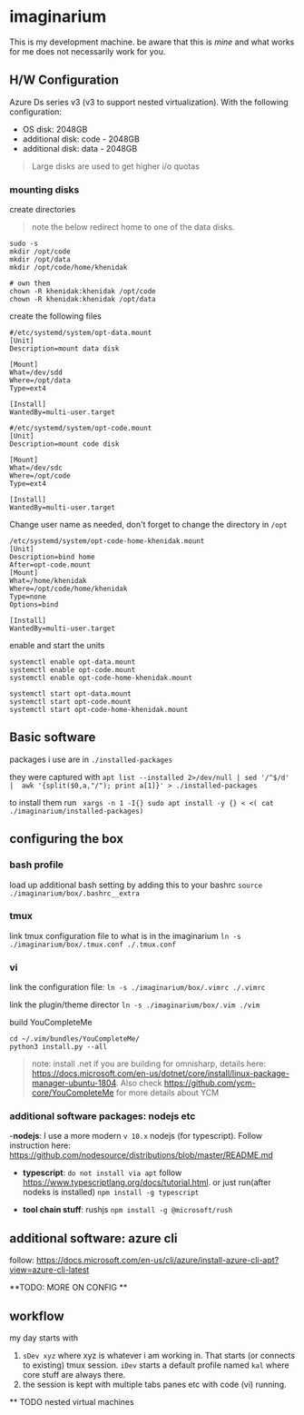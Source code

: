 # imaginarium

This is my development machine. be aware that this is *mine* and what works for me does not necessarily work for you.

## H/W Configuration

Azure Ds series v3 (v3 to support nested virtualization). With the following configuration:

- OS disk: 2048GB 
- additional disk: code - 2048GB
- additional disk: data - 2048GB

> Large disks are used to get higher i/o quotas 

### mounting disks
create directories


> note the below redirect home to one of the data disks.

```
sudo -s
mkdir /opt/code
mkdir /opt/data
mkdir /opt/code/home/khenidak

# own them
chown -R khenidak:khenidak /opt/code
chown -R khenidak:khenidak /opt/data
```

create the following files

```
#/etc/systemd/system/opt-data.mount
[Unit]
Description=mount data disk

[Mount]
What=/dev/sdd
Where=/opt/data
Type=ext4

[Install]
WantedBy=multi-user.target
```

```
#/etc/systemd/system/opt-code.mount
[Unit]
Description=mount code disk

[Mount]
What=/dev/sdc
Where=/opt/code
Type=ext4

[Install]
WantedBy=multi-user.target
```
Change user name as needed, don't forget to change the directory in `/opt`
```
/etc/systemd/system/opt-code-home-khenidak.mount
[Unit]
Description=bind home
After=opt-code.mount
[Mount]
What=/home/khenidak
Where=/opt/code/home/khenidak
Type=none
Options=bind

[Install]
WantedBy=multi-user.target
```
enable and start the units

```
systemctl enable opt-data.mount
systemctl enable opt-code.mount
systemctl enable opt-code-home-khenidak.mount

systemctl start opt-data.mount
systemctl start opt-code.mount
systemctl start opt-code-home-khenidak.mount
```

## Basic software
packages i use are in `./installed-packages`

they were captured with
`apt list --installed 2>/dev/null | sed '/^$/d' |  awk '{split($0,a,"/"); print a[1]}' > ./installed-packages`

to install them run
` xargs -n 1 -I{} sudo apt install -y {} < <( cat ./imaginarium/installed-packages)`

## configuring the box

### bash profile
load up additional bash setting by adding this to your bashrc
`source ./imaginarium/box/.bashrc__extra` 

### tmux
link tmux configuration file to what is in the imaginarium
`ln -s ./imaginarium/box/.tmux.conf ./.tmux.conf`

### vi
link the configuration file:
`ln -s ./imaginarium/box/.vimrc ./.vimrc`

link the plugin/theme director
`ln -s ./imaginarium/box/.vim ./vim`

build YouCompleteMe
```
cd ~/.vim/bundles/YouCompleteMe/
python3 install.py --all
```

> note: install .net if you are building for omnisharp, details here: https://docs.microsoft.com/en-us/dotnet/core/install/linux-package-manager-ubuntu-1804. Also check https://github.com/ycm-core/YouCompleteMe for more details about YCM

### additional software packages: nodejs etc

-**nodejs**: I use a more modern `v 10.x` nodejs (for typescript). Follow instruction here: https://github.com/nodesource/distributions/blob/master/README.md

- **typescript**: `do not install via apt` follow https://www.typescriptlang.org/docs/tutorial.html. or just run(after nodeks is installed) `npm install -g typescript`

- **tool chain stuff**: rushjs `npm install -g @microsoft/rush` 

## additional software: azure cli
follow: https://docs.microsoft.com/en-us/cli/azure/install-azure-cli-apt?view=azure-cli-latest


**TODO: MORE ON CONFIG **
## workflow
my day starts with 

1. `sDev xyz` where xyz is whatever i am working in. That starts (or connects to existing) tmux session. `iDev` starts a default profile named `kal` where core stuff are always there.
2. the session is kept with multiple tabs panes etc with code (vi) running.

** TODO nested virtual machines  
